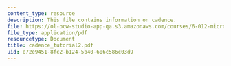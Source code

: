 ```yaml
---
content_type: resource
description: This file contains information on cadence.
file: https://ol-ocw-studio-app-qa.s3.amazonaws.com/courses/6-012-microelectronic-devices-and-circuits-fall-2005/e72e94518fc2b1245b40606c586c03d9_cadence_tutorial2.pdf
file_type: application/pdf
resourcetype: Document
title: cadence_tutorial2.pdf
uid: e72e9451-8fc2-b124-5b40-606c586c03d9
---
```


